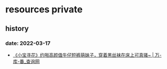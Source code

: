 # resources private

## history

### date: 2022-03-17

- [《小宝寻花》约啪高颜值牛仔短裤萌妹子，穿着黑丝袜在床上可真骚~ | 万-库-番\_查询网](https://www.wankufan3.xyz/986239.html)
